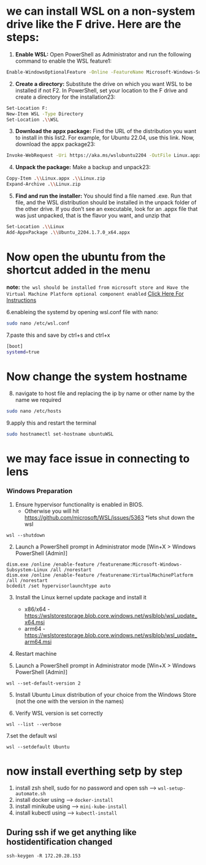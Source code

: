 # we can install WSL on a non-system drive like the F drive. Here are the steps:

1. **Enable WSL:** Open PowerShell as Administrator and run the following command to enable the WSL feature1:
```sh
Enable-WindowsOptionalFeature -Online -FeatureName Microsoft-Windows-Subsystem-Linux
```
2. **Create a directory:** Substitute the drive on which you want WSL to be installed if not F2. In PowerShell, set your location to the F drive and create a directory for the installation23:
```sh
Set-Location F:
New-Item WSL -Type Directory
Set-Location .\\WSL
```
3. **Download the appx package:** Find the URL of the distribution you want to install in this list2. For example, for Ubuntu 22.04, use this link. Now, download the appx package23:
```sh
Invoke-WebRequest -Uri https://aka.ms/wslubuntu2204 -OutFile Linux.appx -UseBasicParsing
```
4. **Unpack the package:** Make a backup and unpack23:
```sh
Copy-Item .\\Linux.appx .\\Linux.zip
Expand-Archive .\\Linux.zip
```
5. **Find and run the installer:** You should find a file named <distribution>.exe. Run that file, and the WSL distribution should be installed in the unpack folder of the other drive.
If you don’t see an executable, look for an .appx file that was just unpacked, that is the flavor you want, and unzip that
```sh
Set-Location .\\Linux
Add-AppxPackage .\\Ubuntu_2204.1.7.0_x64.appx
```

# Now open the ubuntu from the shortcut added in the menu

**note:** `the wsl should be installed from microsoft store and Have the Virtual Machine Platform optional component enabled` [Click Here For Instructions](https://devblogs.microsoft.com/commandline/a-preview-of-wsl-in-the-microsoft-store-is-now-available/#how-to-install-and-use-wsl-in-the-microsoft-store) 

6.enableing the systemd by opening wsl.conf file with nano:
```sh
sudo nano /etc/wsl.conf
```
7.paste this and save by ctrl+s and ctrl+x
```sh
[boot]
systemd=true
```

# Now change the system hostname

8. navigate to host file and replacing the ip by name or other name by the name we required
```sh
sudo nano /etc/hosts
```
9.apply this and restart the terminal
```sh
sudo hostnamectl set-hostname ubuntuWSL 
```
# we may face issue in connecting to lens

### Windows Preparation

1. Ensure hypervisor functionality is enabled in BIOS.
   * Otherwise you will hit https://github.com/microsoft/WSL/issues/5363
   *lets shut down the wsl
```
wsl --shutdown
```

2. Launch a PowerShell prompt in Administrator mode [Win+X > Windows PowerShell (Admin)]

```
dism.exe /online /enable-feature /featurename:Microsoft-Windows-Subsystem-Linux /all /norestart
dism.exe /online /enable-feature /featurename:VirtualMachinePlatform /all /norestart
bcdedit /set hypervisorlaunchtype auto
```
3. Install the Linux kernel update package and install it
   * x86/x64 - https://wslstorestorage.blob.core.windows.net/wslblob/wsl_update_x64.msi
   * arm64 - https://wslstorestorage.blob.core.windows.net/wslblob/wsl_update_arm64.msi

5. Restart machine

4. Launch a PowerShell prompt in Administrator mode [Win+X > Windows PowerShell (Admin)]

```
wsl --set-default-version 2
```

5. Install Ubuntu Linux distribution of your choice from the Windows Store (not the one with the version in the names)

6. Verify WSL version is set correctly

```
wsl --list --verbose
```
7.set the default wsl

```
wsl --setdefault Ubuntu
```
# now install everthing setp by step

1. install zsh shell, sudo for no password and open ssh --> `wsl-setup-automate.sh`
2. install docker using --> `docker-install`
3. install minikube using --> `mini-kube-install`
4. install kubectl using --> `kubectl-install`

## During ssh if we get anything like hostidentification changed
```
ssh-keygen -R 172.20.28.153
```
